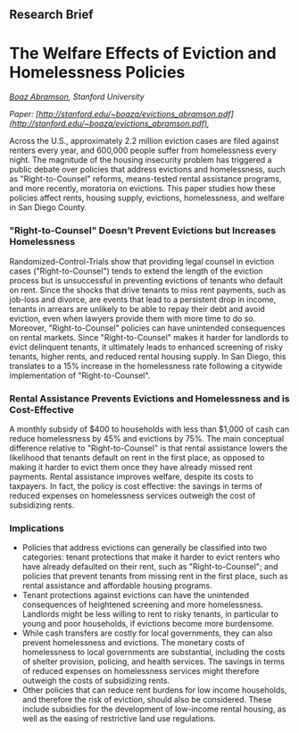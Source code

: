 ﻿## Research Brief

# The Welfare Effects of Eviction and Homelessness Policies

*[Boaz Abramson](https://stanford.edu/~boaza/), Stanford University*

*Paper: [http://stanford.edu/~boaza/evictions_abramson.pdf](http://stanford.edu/~boaza/evictions_abramson.pdf),*

Across the U.S., approximately 2.2 million eviction cases are filed against renters every year, and 600,000 people suffer from homelessness every night. The magnitude of the housing insecurity problem has triggered a public debate over policies that address evictions and homelessness, such as "Right-to-Counsel" reforms, means-tested rental assistance programs, and more recently, moratoria on evictions. This paper studies how these policies affect rents, housing supply, evictions, homelessness, and welfare in San Diego County.

### "Right-to-Counsel" Doesn’t Prevent Evictions but Increases Homelessness

Randomized-Control-Trials show that providing legal counsel in eviction cases ("Right-to-Counsel") tends to extend the length of the eviction process but is unsuccessful in preventing evictions of tenants who default on rent. Since the shocks that drive tenants to miss rent payments, such as job-loss and divorce, are events that lead to a persistent drop in income, tenants in arrears are unlikely to be able to repay their debt and avoid eviction, even when lawyers provide them with more time to do so. Moreover, "Right-to-Counsel" policies can have unintended consequences on rental markets. Since "Right-to-Counsel" makes it harder for landlords to evict delinquent tenants, it ultimately leads to enhanced screening of risky tenants, higher rents, and reduced rental housing supply. In San Diego, this translates to a 15% increase in the homelessness rate following a citywide implementation of "Right-to-Counsel".

### Rental Assistance Prevents Evictions and Homelessness and is Cost-Effective

A monthly subsidy of $400 to households with less than $1,000 of cash can reduce homelessness by 45% and evictions by 75%. The main conceptual difference relative to "Right-to-Counsel" is that rental assistance lowers the likelihood that tenants default on rent in the first place, as opposed to making it harder to evict them once they have already missed rent payments. Rental assistance improves welfare, despite its costs to taxpayers. In fact, the policy is cost effective: the savings in terms of reduced expenses on homelessness services outweigh the cost of subsidizing rents.

### Implications

* Policies that address evictions can generally be classified into two categories: tenant protections that make it harder to evict renters who have already defaulted on their rent, such as "Right-to-Counsel"; and policies that prevent tenants from missing rent in the first place, such as rental assistance and affordable housing programs.
* Tenant protections against evictions can have the unintended consequences of heightened screening and more homelessness. Landlords might be less willing to rent to risky tenants, in particular to young and poor households, if evictions become more burdensome.
* While cash transfers are costly for local governments, they can also prevent homelessness and evictions. The monetary costs of homelessness to local governments are substantial, including the costs of shelter provision, policing, and health services. The savings in terms of reduced expenses on homelessness services might therefore outweigh the costs of subsidizing rents.
* Other policies that can reduce rent burdens for low income households, and therefore the risk of eviction, should also be considered. These include subsidies for the development of low-income rental housing, as well as the easing of restrictive land use regulations.
